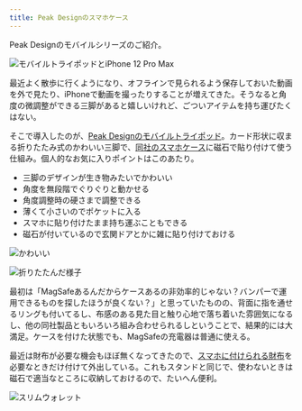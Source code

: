 ```yaml
---
title: Peak Designのスマホケース
---
```

Peak Designのモバイルシリーズのご紹介。

![](https://lh3.googleusercontent.com/docs/ADP-6oHpL58RgYLyvtboKfhjdOMYWG_fsuKviShD_A2nGBEsJ_qY-gp-27AY6vpP8ZItkBqC8bYYNjQurI30zTAIYbnQxpgp1Nxyy1P5ZpNoJRlvL0uKdcxD-t4LOsg2bC8aGxX7gG2ibIYODtdFP3p1E5lNwVNOuK8sRnwqBhTdOqqTJ8IuGvsy0EBmSdcs7r0RAMiJMNV_g-3OPHcZ9jsru9UrUiB6zTSDseUAnM7YWyQ-dtEYpp4A6751SGQ9YhvN1Lp2pPJjDIKHnOrvzGH8KzHVUyqKenVZuYMCj8Q3Z6b88ZJgje7TsEw2pKMnJo-Yz6OLXzrTFzYJFqj99XR3bhzddbEG-QLO8iDxgAqQmFP6EH0CvMVuvfC77lj-BPxLwsiNbjLRR99kvlrcpF1eygyURNohny1Xsb3ZpTMXQuW5TIMMKsdnqbI3AmPPbjLeCi_Lod_XQ0_cQEEWvsnTxZC8g7GCR-4UYveZ5cllF_WzyLxqMPT1BoGh7sXupvPGc7hjblsFq41A1ZuiEiI0oyRm3Qs3nl3v1BYtr4uDzk08RR6nD9UB7w1spZ9UKMuxmLs1mejVLTyzrOB2iU_E-D2_-OrVqgBvc8t20BGp3WLGaDSrDhexHzrXJmn_is1vQqRP2k0GadvU8bUnM4Ni2qcEDKNHp0JF687f9_IFd_MCYmAjylQ8qIz892MLeaTGq3cfZXdrrdC6Q4eBWR7AQs2iqFeEDVns6raGRqfGO350OzmOGUWYtOzChCURO_IxnIiPcXXsX9dwHbr2-q2UFdHGS2R2sjQ3KS-NKVagmy_jqVIdyGFpypiHOZZM71DDYjv_aVkzXQuuuAbY6F5CKiRhu6Yo1CxOcQ5vahMy8fK_-f_cczEHf4sn1jf1HTPI-f3cfRqzwjIzAS1LZveSZ0yfiK9n9UXv4AWR9Nu9ZvR3Dkhcy1LeLMC2RCkl5FajyjAOJ1ks9n_yV-AaNI8Xkuwuyo0NCUdU42dO9qtXZOKKhEZjau3Z4pUNj3Ghv3Ca7_Ue-u7OAwa_ite0UXTnE4U0ijuSjFYSwd1Y6v7wChBCg10Wdxa-W2Xfye1s1xqOS4cA0ZMyKiXyWMtfhD0AUKGkcLDhi9ludnLzcUsEq30RhLD5LspXwXfKnVLj_Yv6SBlEIZ1Ks7gREBQXCWNtizM3vH-CZ3Hoh5VwO_XlHkjquOAXVz4Oxx0Vs2TwAPxqPn_3CpR_CJKn0ZgvT58qMawGPjm1EQ0zvLnNVyxDzT5obFvJ "モバイルトライポッドとiPhone 12 Pro Max")

最近よく散歩に行くようになり、オフラインで見られるよう保存しておいた動画を外で見たり、iPhoneで動画を撮ったりすることが増えてきた。そうなると角度の微調整ができる三脚があると嬉しいけれど、ごついアイテムを持ち運びたくはない。

そこで導入したのが、[Peak Designのモバイルトライポッド](https://www.amazon.co.jp/dp/B09FRZPLL3)。カード形状に収まる折りたたみ式のかわいい三脚で、[同社のスマホケース](https://www.amazon.co.jp/dp/B09FP3HP7Z?)に磁石で貼り付けて使う仕組み。個人的なお気に入りポイントはこのあたり。

*   三脚のデザインが生き物みたいでかわいい
*   角度を無段階でぐりぐりと動かせる
*   角度調整時の硬さまで調整できる
*   薄くて小さいのでポケットに入る
*   スマホに貼り付けたまま持ち運ぶこともできる
*   磁石が付いているので玄関ドアとかに雑に貼り付けておける

![](https://lh3.googleusercontent.com/docs/ADP-6oHBksCicPR1SoNxwKvgrYpnJART3Zg13bF0Pvd3mWZCO_KtcBFF830AAVkS-cpJGpRJ0WWKAN5RXfGQ2RvgrCv-hnpNblUEX8gCq1O5fzs0OPmycLGyG3qlgJle_fwZ0eoSIFsxZWkVKa8R989tBH2HntA8Al-e24vZH8CztEQlI1kXrZJ6wjlokBDS6FAYTQB9EfzyGbuPNonzfmeDem5aY4wUkB-yuIwmq7ZLbB68SHf0XhPpB_7BSCZVweUb2POKIKp9RN29g0ccjb_WODxWTKLS8CQxF4JSaf-1vlA5QSQFmSP_o9YWJGJuvj8gvG0FoilVGOwqA0jidlqGPD-Df_pfMRgIUol3xP5buDXR4NQb0O9yRDC7sdlS6JIhJQrWmQI9yIw8KNwgSjpCEwxEtWbeAce1_wR6ePLCINIMDVGBdd5JF4zWz1et1lVyGkHE2TfHz8L7Jm1OZ4zP1KUL9e0aKki0SJrCum3kcTuWTUGeC9WlDwalg4StD11mFn1Oomv9XV9bJouY_R-xNdkS5FTsNFW9Mnfrvkz-2kaRGshRQbnuCZPJdN0vc3klf0XXtO83rF9CEOgNrgAqmIIASXUlJI3TBgCp5GaVq9rJMj90-1kOxgEoL-7n0Jmp7EzIYaGP47u6u_POJ4ed9veJ9V1rfVYTo8L4eBhRvegbVpQxPF5ymcUQOh3Vq1BkhX7PprmcgQziokdxM7TDUrsiUzdXu6HI1iUdQhsxgAusD52uLoxYY8Wnu_3MbgifRbzved8MEcpya7YhyyAdkBgHbSFfkAwvNQ01kDNzY-qge9l5S4PR4TpPxLUZddyk28H9MDWZhvW0lEoQWW5zps350soBGmUyDC7TFanc-tYz1QqxuF4PaXDNuhUMN-rdPT8RNHMHcpPWkQjujeeabM45JgLLzQCttanmHzlyCAK2UuReqZaJWNkKNdpflQBdGdMjbKtW9-hslYZpC1w16q8zePBU-71kCeATWt-_FmiAEJfETlL_S9_8eKuIPOxxqqhE4xkYbxwouHgfu32wzAP-rpDVNIPN6T_oL-xFvncz-QHPaNeRHAPi5vqgzOU5VJBZNsqlI9ImZaTB33nF5cYfaIm-fQQXGFvDga9I2OAGDPhFZxLA4blmUV9VDeOMo9FoV7hwE0PJKwFoHeF9_1pJhk-ywVkWmDAQvFobyb8k4xRRdIVbBbdYJMgHfO7jOB6KCZnaCEV0VsEwuFCrQgP813LG6alXyV8cFMLWXEXXfKqq "かわいい")

![](https://lh3.googleusercontent.com/docs/ADP-6oEnd2C2ROQLgbAawltx7uq-sJSlrnzgjLUtxOVMhjEuxno142hGF2aBPCNYikr4L6DEuBuRdFpyKJSoXPbsf9g3XLdF97VTmFOkgEhIycEa4b6iHCr_urfPjfL1TbHT6htkaY8uUwZxRX2IPuAzzvde8czjBnE7aOPuvwFWyaRWSU-iLdnCUKJtGmp-3_Q0Cd-6DIy0YDn85hMx_zz-NjsjzWyzsyp3hiXmvGOq57h8XXJeLkngqTVmutc9mN3twUnZp_zxo5aEsS2HGrgUmouUbTnydWmb86TUgG3qAUCXk8St-vWXSH9zUg9mJgKH6jEVqWi3uh4m83fjjJpiXdLw_A8BWRUvUs1rAo5fwajUc_2zJTRkmnCOe4uPWF9UJCgDT8xyILRIVCdpcHnkRpO5CV3fUaDS8u_qypG-fBwkqih0yV6dK0l19JtO1nGXZHSf5igO8Sbia3nkTMOxHaLsm9s0nC0COmy8EAidoB6HmO-zg5e3YvxtkoEJt5fMm8ZD5So857KTxhuL0BJ_sQ-9aqCXxKS0X4yVmeTseffq6dPzxsmwG6iZFYkn23UY0UL71tllCUjhyka43amos2ADxAutl6Wph2361XfXLlzwTrmAQv7YhA5si2JmzKhHknWh9KnIUPzSimU_Mc7Qc1BAKSO4S_pe1faC2augA2j2wBrPdgLKTdyxTfvW7aafRQ_RF06GRLPkhK_x-Yt2h7BF9-GoAptbVuNxb-zKvpCJKNqJ8p3PAgEAvq2YPf4d4IvbLJjPmC64Z6F5HDBjyqZRenF51GyIcYdqlpXE2IWoaSo2dVyjQoHqtC0bdwRd3s7zH3bKHf19XTC8vWcdmXUb0WoueGJea7QvR2qcdNl-jIUlpU0iKP_0wQW3SAugVBxCQb82x1tSDS7cNr-vlPQ6ZTh15LED_aCt9PdCX22g_I8iXgxnL39z77fgyXnOHHvjreiqEkX_-k5GmOXlQz4CpSlYir_AGgewKDH4vpso3wfz0ljrRgZtdzc3f4nVIs1Dec2fqXgDUSaLlMhqS1w8ARpkIBwZKcHG25uk9U3ZFprYisbHs1-WE6pHdIAVswbI6XGx55S5XATKauUyEa5Ph8GM35uuhVU7j3pVwdjaa2M68q5xFd5Wcp2in07LSnTKLjnx-2Yf8jJwoB78mTTidALU7kCATmpBwjQYG9WyKVVrf-iCXBvX7mQkSnaDdaJ3CME45D-4eSA7sUCEyzDGo3nT4Yf_WR8bvmYYKVgZPYvE "折りたたんだ様子")

最初は「MagSafeあるんだからケースあるの非効率的じゃない？バンパーで運用できるものを探したほうが良くない？」と思っていたものの、背面に指を通せるリングも付いてるし、布感のある見た目と触り心地で落ち着いた雰囲気になるし、他の同社製品ともいろいろ組み合わせられるしということで、結果的には大満足。ケースを付けた状態でも、MagSafeの充電器は普通に使える。

最近は財布が必要な機会もほぼ無くなってきたので、[スマホに付けられる財布](https://www.amazon.co.jp/dp/B09FSGW671)を必要なときだけ付けて外出している。これもスタンドと同じで、使わないときは磁石で適当なところに収納しておけるので、たいへん便利。

![](https://lh3.googleusercontent.com/docs/ADP-6oGHVSnFY5rIATg0cCltgLJnn6LEN4rEFnSGfCjNS737y_fs67tfS4t_4LRim7ja0kvdGbswgb7bvtpDWQcRbUiDyfNnu-p77-noaNDnK_Q-0_FiMbLA8lZQt3yI7iyEg1bAaMv8I9cJ3w3u9-2yWm2DkkdgnFqrZFIbE6rbhTJ7a_bAgPJeSZBzQ7mHx95_YLZujgqLCwR3N7fSeCiSRUatKH3V0-kCw6y6QOPm8KPQLXO3R9Opx5bctJdMkhl3tV6XF5qCv2w6taBH8oIvWdBZ-_gVZbvQSYSmakH7v4nx_5MG-0UeyNGm2FGiCxsauMxqlujTSCej0NIMPf0eXfabHOqyTBVi3Ex9pdasFwGtCUgDLwti7P8rVcut991ZFQR6ZtjBDedwwPPen1zIdYcEh9-ZXLe4GS2o4tempXTS5i62aOVUivIdKbdEzs60ufFmhe7DnlvovgUwRbXmefaa36UpSjM3DVvZzzvPL8uLRDD8zE7LnETU-5bpbWnz988gTsZNE6Sh1C5HBnCcHfRqDLn6FUVblM7YFCG1yz1b5HzbopUHgSOsp8nBUX5PU4MTnqrs5T7JBSI_okGncPKczQbFBg-jZALuv9i3dPKiTvwH5rPpOVmgb067ag_TWOLVDXmStbfu272GDMsMxtJrgKypZU79QkoHYwsWpY_49vCmOS_p-hjZSRSwVnyQ2wUu1D35T8k1Y8hMfMfO8fKgeJ1nQR4PPuiya7U0a4tInT49DOHLK594GFGy21XIquzCKb9n3Ne2Osgx7Z-6SCMxXk1OuOQLmXWlrgr0XM1tZCJMZ3tG0jxzV0MK7FERBWu5tStmrKJnwwPcSeWxkkYs5fW8LZE6CjyXKL6HLdMrwwG6VMBk6vdwyVZd7MfEOyNHR_MHHQ7E0bEcdZQFQB_L-3sIzjYRjQYq3jjPLJUIqnYnEyUNi9yT8iHXMCJKq1nwaI02eCEGtB5rM-yV_qkmeKtMtNxUkJ1Y6JQ_e5zUoj-qSITgpX6TfMMtj-HlPrT031HX2uowoI4hKYZK940VH3J5qpHvQDaq7baZ_dHKmlF79a8ojqr5rE0PC0aJ2mPXgMvALD9Y2-wz3oAg-GaGSn_k98BS4CW2ZQfHBp0mijfJm2rxkPsyBZNXdt_v6Q8svsvQgS9iUmqySz0xcdfJCtXf6vWo7AjWdVonSqkl-mz1Q0Bg9X44ZGooc-xWN4o3w6gjV8tC6nydqb8bZrU51d7JeRcDJheH2csnmgSpNXN6 "スリムウォレット")
